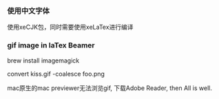 
### 使用中文字体

使用xeCJK包，同时需要使用xeLaTex进行编译


### gif image in laTex Beamer


brew install imagemagick

convert kiss.gif -coalesce foo.png



mac原生的mac previewer无法浏览gif, 下载Adobe Reader, then All is well.